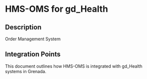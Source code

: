 # HMS-OMS for gd_Health

## Description

Order Management System

## Integration Points

This document outlines how HMS-OMS is integrated with gd_Health systems in Grenada.
